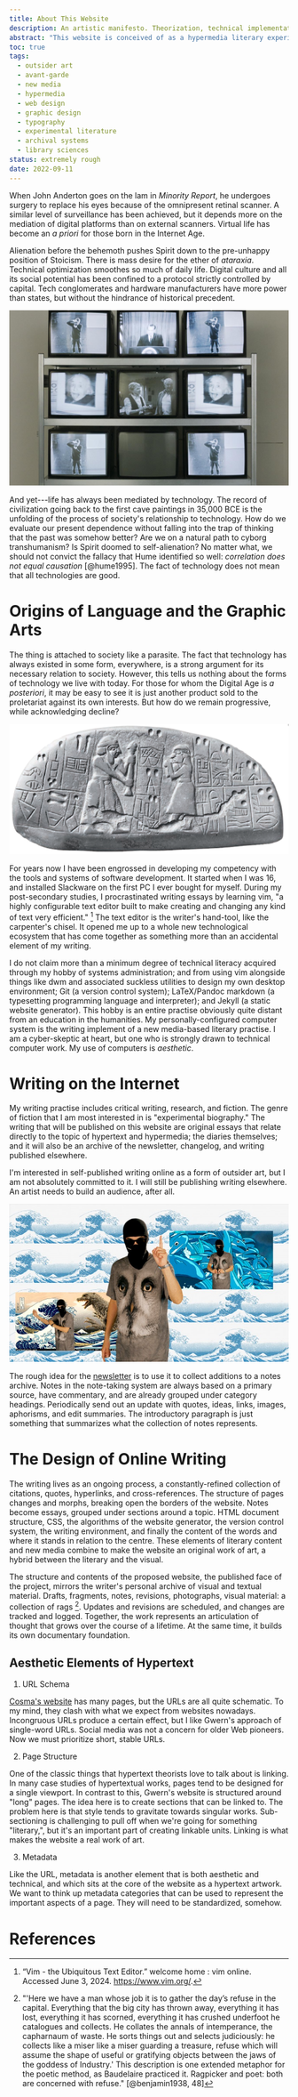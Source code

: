 ```yaml
---
title: About This Website
description: An artistic manifesto. Theorization, technical implementation, and road-mapping. 
abstract: "This website is conceived of as a hypermedia literary experiment. It begins with my writing environment and its technical implementation; it includes the design and architecture of this website; and finally, the *website-as-a-work-of-art* involves literary forms that are themselves experimental. This page is 'meta-fictional' in the sense that it covers the technical and theoretical background informing the project. It also treats the political issues that motivate my interest in hypermedia and digital culture. Some of the relevant topics include: the avant-garde, outsider culture, and institutional critique. The ultimate objective of this website is to combine interface design, web design, and literary form to create a new kind of book, at once memoir and socially-committed cultural critique."
toc: true
tags:
  - outsider art
  - avant-garde
  - new media
  - hypermedia
  - web design
  - graphic design
  - typography
  - experimental literature
  - archival systems
  - library sciences
status: extremely rough
date: 2022-09-11
---
```


When John Anderton goes on the lam in *Minority Report*, he undergoes surgery to replace his eyes because of the omnipresent retinal scanner. A similar level of surveillance has been achieved, but it depends more on the mediation of digital platforms than on external scanners. Virtual life has become an *a priori* for those born in the Internet Age. 

Alienation before the behemoth pushes Spirit down to the pre-unhappy position of Stoicism. There is mass desire for the ether of *ataraxia*. Technical optimization smoothes so much of daily life. Digital culture and all its social potential has been confined to a protocol strictly controlled by capital. Tech conglomerates and hardware manufacturers have more power than states, but without the hindrance of historical precedent.

![Wipe Cycle](/assets/images/wipe_cycle.jpg)

And yet---life has always been mediated by technology. The record of civilization going back to the first cave paintings in 35,000 BCE is the unfolding of the process of society's relationship to technology. How do we evaluate our present dependence without falling into the trap of thinking that the past was somehow better? Are we on a natural path to cyborg transhumanism? Is Spirit doomed to self-alienation? No matter what, we should not convict the fallacy that Hume identified so well: *correlation does not equal causation* [@hume1995]. The fact of technology does not mean that all technologies are good.

# Origins of Language and the Graphic Arts

The thing is attached to society like a parasite. The fact that technology has always existed in some form, everywhere, is a strong argument for its necessary relation to society. However, this tells us nothing about the forms of technology we live with today. For those for whom the Digital Age is *a posteriori*, it may be easy to see it is just another product sold to the proletariat against its own interests. But how do we remain progressive, while acknowledging decline?

!["Cave paintings are the origin of graphic design. They represent a "technology" in the sense that they are accomplished by means of a tool to join two separate things. Tablets are especially important in the history of art-as-technology, in my view, because they represent the invention of a new medium of art through the synthesis of two previously separate entities" [@meggs2012, 11].](/assets/images/blau.png)

For years now I have been engrossed in developing my competency with the tools and systems of software development. It started when I was 16, and installed Slackware on the first PC I ever bought for myself. During my post-secondary studies, I procrastinated writing essays by learning vim, "a highly configurable text editor built to make creating and changing any kind of text very efficient." [^1] The text editor is the writer's hand-tool, like the carpenter's chisel. It opened me up to a whole new technological ecosystem that has come together as something more than an accidental element of my writing.

I do not claim more than a minimum degree of technical literacy acquired through my hobby of systems administration; and from using vim alongside things like dwm and associated suckless utilities to design my own desktop environment; Git (a version control system); LaTeX/Pandoc markdown (a typesetting programming language and interpreter); and Jekyll (a static website generator). This hobby is an entire practise obviously quite distant from an education in the humanities. My personally-configured computer system is the writing implement of a new media-based literary practise. I am a cyber-skeptic at heart, but one who is strongly drawn to technical computer work. My use of computers is *aesthetic*.

[^1]: “Vim - the Ubiquitous Text Editor.” welcome home : vim online. Accessed June 3, 2024. https://www.vim.org/.

# Writing on the Internet

My writing practise includes critical writing, research, and fiction. The genre of fiction that I am most interested in is "experimental biography." The writing that will be published on this website are original essays that relate directly to the topic of hypertext and hypermedia; the diaries themselves; and it will also be an archive of the newsletter, changelog, and writing published elsewhere.

I'm interested in self-published writing online as a form of outsider art, but I am not absolutely committed to it. I will still be publishing writing elsewhere. An artist needs to build an audience, after all.

![Abolish the Internet!](/assets/images/steyerl2.jpg)

The rough idea for the [newsletter](/news) is to use it to collect additions to a notes archive. Notes in the note-taking system are always based on a primary source, have commentary, and are already grouped under category headings. Periodically send out an update with quotes, ideas, links, images, aphorisms, and edit summaries. The introductory paragraph is just something that summarizes what the collection of notes represents.

# The Design of Online Writing

The writing lives as an ongoing process, a constantly-refined collection of citations, quotes, hyperlinks, and cross-references. The structure of pages changes and morphs, breaking open the borders of the website. Notes become essays, grouped under sections around a topic. HTML document structure, CSS, the algorithms of the website generator, the version control system, the writing environment, and finally the content of the words and where it stands in relation to the centre. These elements of literary content and new media combine to make the website an original work of art, a hybrid between the literary and the visual.

The structure and contents of the proposed website, the published face of the project, mirrors the writer's personal archive of visual and textual material. Drafts, fragments, notes, revisions, photographs, visual material: a collection of rags [^2]. Updates and revisions are scheduled, and changes are tracked and logged. Together, the work represents an articulation of thought that grows over the course of a lifetime. At the same time, it builds its own documentary foundation.

[^2]: "'Here we have a man whose job it is to gather the day’s refuse in the capital. Everything that the big city has thrown away, everything it has lost, everything it has scorned, everything it has crushed underfoot he catalogues and collects. He collates the annals of intemperance, the capharnaum of waste. He sorts things out and selects judiciously: he collects like a miser like a miser guarding a treasure, refuse which will assume the shape of useful or gratifying objects between the jaws of the goddess of Industry.' This description is one extended metaphor for the poetic method, as Baudelaire practiced it. Ragpicker and poet: both are concerned with refuse." [@benjamin1938, 48]

## Aesthetic Elements of Hypertext

1. URL Schema

[Cosma's website](http://bactra.org/) has many pages, but the URLs are all quite schematic. To my mind, they clash with what we expect from websites nowadays. Incongruous URLs produce a certain effect, but I like Gwern's approach of single-word URLs. Social media was not a concern for older Web pioneers. Now we must prioritize short, stable URLs.

2. Page Structure

One of the classic things that hypertext theorists love to talk about is linking. In many case studies of hypertextual works, pages tend to be designed for a single viewport. In contrast to this, Gwern's website is structured around "long" pages. The idea here is to create sections that can be linked to. The problem here is that style tends to gravitate towards singular works. Sub-sectioning is challenging to pull off when we're going for something "literary,", but it's an important part of creating linkable units. Linking is what makes the website a real work of art.

3. Metadata

Like the URL, metadata is another element that is both aesthetic and technical, and which sits at the core of the website as a hypertext artwork. We want to think up metadata categories that can be used to represent the important aspects of a page. They will need to be standardized, somehow.


# References
